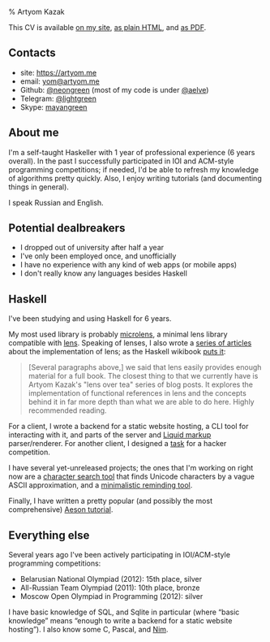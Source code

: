 % Artyom Kazak

This CV is available [on my site](https://artyom.me/cv), [as plain HTML](https://artyom.me/cv-plain.html), and [as PDF](https://artyom.me/cv.pdf).

## Contacts

  * site: <https://artyom.me>
  * email: <yom@artyom.me>
  * Github: [\@neongreen](@gh:neongreen) (most of my code is under [\@aelve](@gh:aelve))
  * Telegram: [\@lightgreen](https://telegram.me/lightgreen)
  * Skype: [mayangreen](skype:mayangreen?chat)

## About me

I'm a self-taught Haskeller with 1 year of professional experience (6 years overall). In the past I successfully participated in IOI and ACM-style programming competitions; if needed, I'd be able to refresh my knowledge of algorithms pretty quickly. Also, I enjoy writing tutorials (and documenting things in general).

I speak Russian and English.

## Potential dealbreakers

  * I dropped out of university after half a year
  * I've only been employed once, and unofficially
  * I have no experience with any kind of web apps (or mobile apps)
  * I don't really know any languages besides Haskell

## Haskell

I've been studying and using Haskell for 6 years.

My most used library is probably [microlens](@hackage), a minimal lens library compatible with [lens](@hackage). Speaking of lenses, I also wrote a [series of articles](https://artyom.me/#lens-over-tea) about the implementation of lens; as the Haskell wikibook [puts it](https://en.wikibooks.org/wiki/Haskell/Lenses_and_functional_references#Further_reading):

> \[Several paragraphs above,\] we said that lens easily provides enough material for a full book. The closest thing to that we currently have is Artyom Kazak's "lens over tea" series of blog posts. It explores the implementation of functional references in lens and the concepts behind it in far more depth than what we are able to do here. Highly recommended reading.

For a client, I wrote a backend for a static website hosting, a CLI tool for interacting with it, and parts of the server and [Liquid markup](http://liquidmarkup.org/) parser/renderer. For another client, I designed a [task](https://artyom.me/haskell-ctf) for a hacker competition.

I have several yet-unreleased projects; the ones that I'm working on right now are a [character search tool](@gh:aelve/bob) that finds Unicode characters by a vague ASCII approximation, and a [minimalistic reminding tool](@gh:aelve/tom).

Finally, I have written a pretty popular (and possibly the most comprehensive) [Aeson tutorial](https://artyom.me/aeson).

## Everything else

Several years ago I've been actively participating in IOI/ACM-style programming competitions:

  * Belarusian National Olympiad (2012): 15th place, silver
  * All-Russian Team Olympiad (2011): 10th place, bronze
  * Moscow Open Olympiad in Programming (2012): silver

I have basic knowledge of SQL, and Sqlite in particular (where “basic knowledge” means “enough to write a backend for a static website hosting”). I also know some C, Pascal, and [Nim][].

[Nim]: http://nim-lang.org/
